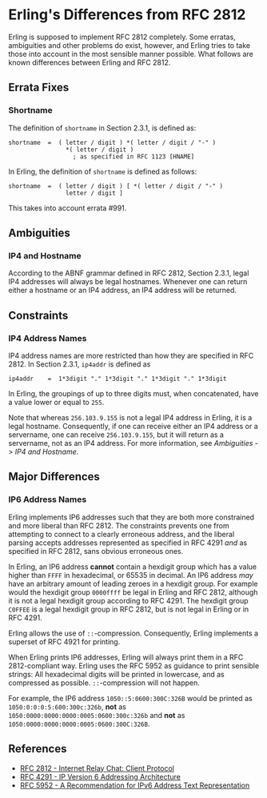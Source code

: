 # Erling's Differences from RFC 2812

Erling is supposed to implement RFC 2812 completely. Some erratas, ambiguities
and other problems do exist, however, and Erling tries to take those into
account in the most sensible manner possible. What follows are known differences
between Erling and RFC 2812.

## Errata Fixes

### Shortname

The definition of `shortname` in Section 2.3.1, is defined as:

```abnf
shortname  =  ( letter / digit ) *( letter / digit / "-" )
                *( letter / digit )
                  ; as specified in RFC 1123 [HNAME]
```

In Erling, the definition of `shortname` is defined as follows:

```abnf
shortname  =  ( letter / digit ) [ *( letter / digit / "-" )
                letter / digit ]
```

This takes into account errata #991.

## Ambiguities

### IP4 and Hostname

According to the ABNF grammar defined in RFC 2812, Section 2.3.1, legal IP4
addresses will always be legal hostnames. Whenever one can return either a
hostname or an IP4 address, an IP4 address will be returned.

## Constraints

### IP4 Address Names

IP4 address names are more restricted than how they are specified in RFC 2812.
In Section 2.3.1, `ip4addr` is defined as

```abnf
ip4addr    =  1*3digit "." 1*3digit "." 1*3digit "." 1*3digit
```

In Erling, the groupings of up to three digits must, when concatenated, have a
value lower or equal to `255`.

Note that whereas `256.103.9.155` is not a legal IP4 address in Erling, it is a
legal hostname. Consequently, if one can receive either an IP4 address or a
servername, one can receive `256.103.9.155`, but it will return as a servername,
not as an IP4 address. For more information, see *Ambiguities* -> *IP4 and
Hostname*.

## Major Differences

### IP6 Address Names

Erling implements IP6 addresses such that they are both more constrained and
more liberal than RFC 2812. The constraints prevents one from attempting to
connect to a clearly erroneous address, and the liberal parsing accepts
addresses represented as specified in RFC 4291 *and* as specified in RFC 2812,
sans obvious erroneous ones.

In Erling, an IP6 address **cannot** contain a hexdigit group which has a value
higher than `FFFF` in hexadecimal, or 65535 in decimal. An IP6 address *may*
have an arbitrary amount of leading zeroes in a hexdigit group. For example
would the hexdigit group `0000ffff` be legal in Erling and RFC 2812, although it
is not a legal hexdigit group according to RFC 4291. The hexdigit group `C0FFEE`
is a legal hexdigit group in RFC 2812, but is not legal in Erling or in RFC
4291.

Erling allows the use of `::`-compression. Consequently, Erling implements a
superset of RFC 4921 for printing.

When Erling prints IP6 addresses, Erling will always print them in a RFC
2812-compliant way. Erling uses the RFC 5952 as guidance to print sensible
strings: All hexadecimal digits will be printed in lowercase, and as compressed
as possible. `::`-compression will not happen.

For example, the IP6 address `1050::5:0600:300C:326B` would be printed as
`1050:0:0:0:5:600:300c:326b`, **not** as
`1050:0000:0000:0000:0005:0600:300c:326b` and **not** as
`1050:0000:0000:0000:0005:0600:300C:326B`.

## References

* [RFC 2812 - Internet Relay Chat: Client Protocol][rfc2812]
* [RFC 4291 - IP Version 6 Addressing Architecture][rfc4291]
* [RFC 5952 - A Recommendation for IPv6 Address Text Representation][rfc5952]

[rfc2812]: http://tools.ietf.org/html/rfc2812
[rfc4291]: http://tools.ietf.org/html/rfc4291
[rfc5952]: http://tools.ietf.org/html/rfc5952
